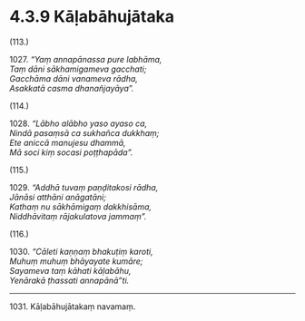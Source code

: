 

# 4.3.9 Kāḷabāhujātaka




(113.)

1027\. _“Yaṃ annapānassa pure labhāma,_  
_Taṃ dāni sākhamigameva gacchati;_  
_Gacchāma dāni vanameva rādha,_  
_Asakkatā casma dhanañjayāya”._  


(114.)

1028\. _“Lābho alābho yaso ayaso ca,_  
_Nindā pasaṃsā ca sukhañca dukkhaṃ;_  
_Ete aniccā manujesu dhammā,_  
_Mā soci kiṃ socasi poṭṭhapāda”._  


(115.)

1029\. _“Addhā tuvaṃ paṇḍitakosi rādha,_  
_Jānāsi atthāni anāgatāni;_  
_Kathaṃ nu sākhāmigaṃ dakkhisāma,_  
_Niddhāvitaṃ rājakulatova jammaṃ”._  


(116.)

1030\. _“Cāleti kaṇṇaṃ bhakuṭiṃ karoti,_  
_Muhuṃ muhuṃ bhāyayate kumāre;_  
_Sayameva taṃ kāhati kāḷabāhu,_  
_Yenārakā ṭhassati annapānā”ti._  


---

1031\. Kāḷabāhujātakaṃ navamaṃ.





